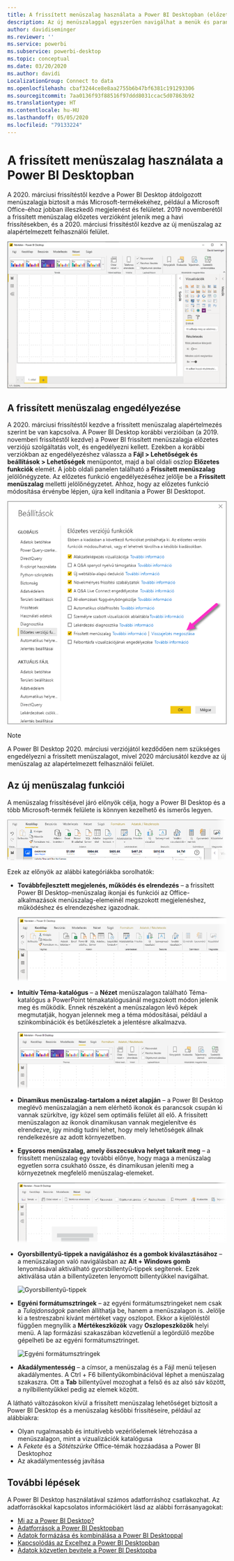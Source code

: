 ```yaml
---
title: A frissített menüszalag használata a Power BI Desktopban (előzetes verzió)
description: Az új menüszalaggal egyszerűen navigálhat a menük és parancsok között a Power BI Desktopban
author: davidiseminger
ms.reviewer: ''
ms.service: powerbi
ms.subservice: powerbi-desktop
ms.topic: conceptual
ms.date: 03/20/2020
ms.author: davidi
LocalizationGroup: Connect to data
ms.openlocfilehash: cbaf3244ce8e8aa2755b6b47bf6381c191293306
ms.sourcegitcommit: 7aa0136f93f88516f97ddd8031ccac5d07863b92
ms.translationtype: HT
ms.contentlocale: hu-HU
ms.lasthandoff: 05/05/2020
ms.locfileid: "79133224"
---
```

# <a name="use-the-updated-ribbon-in-power-bi-desktop"></a>A frissített menüszalag használata a Power BI Desktopban

A 2020. márciusi frissítéstől kezdve a Power BI Desktop átdolgozott menüszalagja biztosít a más Microsoft-termékekéhez, például a Microsoft Office-éhoz jobban illeszkedő megjelenést és felületet. 2019 novemberétől a frissített menüszalag előzetes verzióként jelenik meg a havi frissítésekben, és a 2020. márciusi frissítéstől kezdve az új menüszalag az alapértelmezett felhasználói felület.

![Új menüszalag a Power BI Desktopban](media/desktop-ribbon/desktop-ribbon-02.png)

## <a name="how-to-enable-the-updated-ribbon"></a>A frissített menüszalag engedélyezése

A 2020. márciusi frissítéstől kezdve a frissített menüszalag alapértelmezés szerint be van kapcsolva. A Power BI Desktop korábbi verzióiban (a 2019. novemberi frissítéstől kezdve) a Power BI frissített menüszalagja előzetes verziójú szolgáltatás volt, és engedélyezni kellett. Ezekben a korábbi verziókban az engedélyezéshez válassza a **Fájl > Lehetőségek és beállítások > Lehetőségek** menüpontot, majd a bal oldali oszlop **Előzetes funkciók** elemét. A jobb oldali panelen található a **Frissített menüszalag** jelölőnégyzete. Az előzetes funkció engedélyezéséhez jelölje be a **Frissített menüszalag** melletti jelölőnégyzetet. Ahhoz, hogy az előzetes funkció módosítása érvénybe lépjen, újra kell indítania a Power BI Desktopot.

![A Power BI Desktop frissített menüszalagjának beállítása](media/desktop-ribbon/desktop-ribbon-01.png)

> [!NOTE]
> A Power BI Desktop 2020. márciusi verziójától kezdődően nem szükséges engedélyezni a frissített menüszalagot, mivel 2020 márciusától kezdve az új menüszalag az alapértelmezett felhasználói felület.

## <a name="features-of-the-new-ribbon"></a>Az új menüszalag funkciói

A menüszalag frissítésével járó előnyök célja, hogy a Power BI Desktop és a több Microsoft-termék felülete is könnyen kezelhető és ismerős legyen. 

![Új menüszalag a Power BI Desktopban](media/desktop-ribbon/desktop-ribbon-03.png)

Ezek az előnyök az alábbi kategóriákba sorolhatók:

* **Továbbfejlesztett megjelenés, működés és elrendezés** – a frissített Power BI Desktop-menüszalag ikonjai és funkciói az Office-alkalmazások menüszalag-elemeinél megszokott megjelenéshez, működéshez és elrendezéshez igazodnak.

    ![Továbbfejlesztett megjelenés és működés](media/desktop-ribbon/desktop-ribbon-04.png)

* **Intuitív Téma-katalógus** – a **Nézet** menüszalagon található Téma-katalógus a PowerPoint témakatalógusánál megszokott módon jelenik meg és működik. Ennek részeként a menüszalagon lévő képek megmutatják, hogyan jelennek meg a téma módosításai, például a színkombinációk és betűkészletek a jelentésre alkalmazva. 

    ![Jobb témák](media/desktop-ribbon/desktop-ribbon-05.png)

* **Dinamikus menüszalag-tartalom a nézet alapján** – a Power BI Desktop meglévő menüszalagján a nem elérhető ikonok és parancsok csupán ki vannak szürkítve, így közel sem optimális felület áll elő. A frissített menüszalagon az ikonok dinamikusan vannak megjelenítve és elrendezve, így mindig tudni lehet, hogy mely lehetőségek állnak rendelkezésre az adott környezetben.

* **Egysoros menüszalag, amely összecsukva helyet takarít meg** – a frissített menüszalag egy további előnye, hogy maga a menüszalag egyetlen sorra csukható össze, és dinamikusan jeleníti meg a környezetnek megfelelő menüszalag-elemeket. 

    ![Összecsukott menüszalag](media/desktop-ribbon/desktop-ribbon-06.png)

* **Gyorsbillentyű-tippek a navigáláshoz és a gombok kiválasztásához** – a menüszalagon való navigálásban az **Alt + Windows gomb** lenyomásával aktiválható gyorsbillentyű-tippek segítenek. Ezek aktiválása után a billentyűzeten lenyomott billentyűkkel navigálhat.

    ![Gyorsbillentyű-tippek](media/desktop-ribbon/desktop-ribbon-07.png)

* **Egyéni formátumsztringek** – az egyéni formátumsztringeket nem csak a *Tulajdonságok* panelen állíthatja be, hanem a menüszalagon is. Jelölje ki a testreszabni kívánt mértéket vagy oszlopot. Ekkor a kijelöléstől függően megnyílik a **Mértékeszközök** vagy **Oszlopeszközök** helyi menü. A lap formázási szakaszában közvetlenül a legördülő mezőbe gépelheti be az egyéni formátumsztringet.

    ![Egyéni formátumsztringek](media/desktop-ribbon/desktop-ribbon-08.png)

* **Akadálymentesség** – a címsor, a menüszalag és a Fájl menü teljesen akadálymentes. A Ctrl + F6 billentyűkombinációval léphet a menüszalag szakaszra. Ott a **Tab** billentyűvel mozoghat a felső és az alsó sáv között, a nyílbillentyűkkel pedig az elemek között.


A látható változásokon kívül a frissített menüszalag lehetőséget biztosít a Power BI Desktop és a menüszalag későbbi frissítéseire, például az alábbiakra:

* Olyan rugalmasabb és intuitívebb vezérlőelemek létrehozása a menüszalagon, mint a vizualizációk katalógusa
* A *Fekete* és a *Sötétszürke* Office-témák hozzáadása a Power BI Desktophoz
* Az akadálymentesség javítása


## <a name="next-steps"></a>További lépések
A Power BI Desktop használatával számos adatforráshoz csatlakozhat. Az adatforrásokkal kapcsolatos információkért lásd az alábbi forrásanyagokat:

* [Mi az a Power BI Desktop?](desktop-what-is-desktop.md)
* [Adatforrások a Power BI Desktopban](desktop-data-sources.md)
* [Adatok formázása és kombinálása a Power BI Desktoppal](desktop-shape-and-combine-data.md)
* [Kapcsolódás az Excelhez a Power BI Desktopban](desktop-connect-excel.md)   
* [Adatok közvetlen bevitele a Power BI Desktopba](desktop-enter-data-directly-into-desktop.md)   

